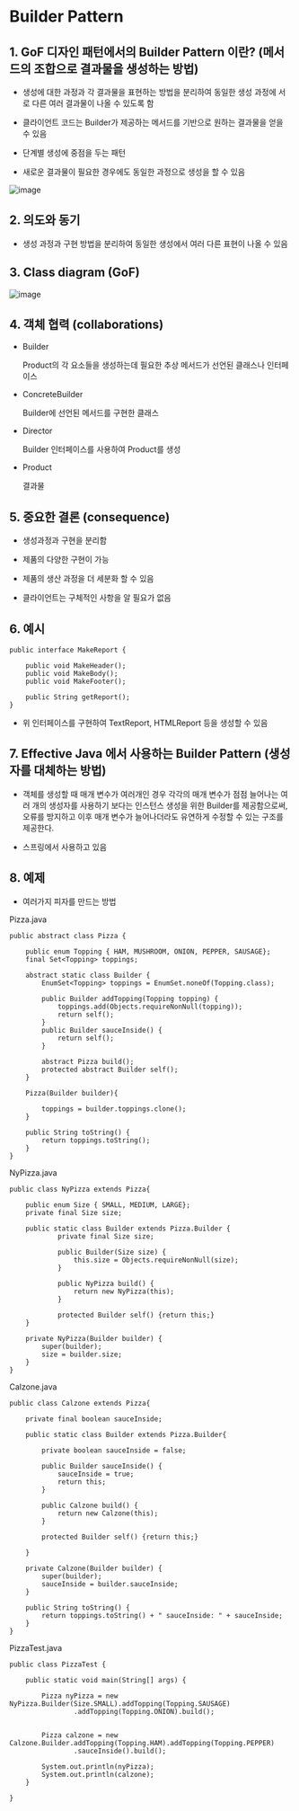 # Builder Pattern

## 1. GoF 디자인 패턴에서의 Builder Pattern 이란? (메서드의 조합으로 결과물을 생성하는 방법)


+ 생성에 대한 과정과 각 결과물을 표현하는 방법을 분리하여 동일한 생성 과정에 서로 다른 여러 결과물이 나올 수 있도록 함


+ 클라이언트 코드는 Builder가 제공하는 메서드를 기반으로 원하는 결과물을 얻을 수 있음


+ 단계별 생성에 중점을 두는 패턴


+ 새로운 결과물이 필요한 경우에도 동일한 과정으로 생성을 할 수 있음

![image](https://github.com/kswdev/design-pattern/assets/92713670/75213f3f-5ca3-4196-ab7b-44c6b42749af)



## 2. 의도와 동기

+ 생성 과정과 구현 방법을 분리하여 동일한 생성에서 여러 다른 표현이 나올 수 있음


## 3. Class diagram (GoF)
![image](https://github.com/kswdev/design-pattern/assets/92713670/419c7c67-fe8d-47c8-aa23-5baaf8cb8a23)



## 4. 객체 협력 (collaborations)


+ Builder


  Product의 각 요소들을 생성하는데 필요한 추상 메서드가 선언된 클래스나 인터페이스


+ ConcreteBuilder


  Builder에 선언된 메서드를 구현한 클래스


+ Director


  Builder 인터페이스를 사용하여 Product를 생성


+ Product


  결과물



## 5. 중요한 결론 (consequence)


+ 생성과정과 구현을 분리함


+ 제품의 다양한 구현이 가능


+ 제품의 생산 과정을 더 세분화 할 수 있음


+ 클라이언트는 구체적인 사항을 알 필요가 없음



## 6. 예시

```
public interface MakeReport {

	public void MakeHeader();
	public void MakeBody();
	public void MakeFooter();
	
	public String getReport();
}
```

+ 위 인터페이스를 구현하여 TextReport, HTMLReport 등을 생성할 수 있음

## 7. Effective Java 에서 사용하는 Builder Pattern (생성자를 대체하는 방법)


+ 객체를 생성할 때 매개 변수가 여러개인 경우 각각의 매개 변수가 점점 늘어나는 여러 개의 생성자를 사용하기 보다는
인스턴스 생성을 위한 Builder를 제공함으로써, 오류를 방지하고 이후 매개 변수가 늘어나더라도 유연하게 수정할 수 있는 구조를 제공한다.


+ 스프링에서 사용하고 있음



## 8. 예제

+ 여러가지 피자를 만드는 방법

Pizza.java
```
public abstract class Pizza {
	
	public enum Topping { HAM, MUSHROOM, ONION, PEPPER, SAUSAGE};
	final Set<Topping> toppings;
	
	abstract static class Builder {
		EnumSet<Topping> toppings = EnumSet.noneOf(Topping.class);
		
		public Builder addTopping(Topping topping) {
			toppings.add(Objects.requireNonNull(topping));
			return self();
		}
		public Builder sauceInside() { 
			return self();
		}
		
		abstract Pizza build();
		protected abstract Builder self();
	}
	
	Pizza(Builder builder){
		
		toppings = builder.toppings.clone();
	}

	public String toString() {
		return toppings.toString();
	}
}
```

NyPizza.java
```
public class NyPizza extends Pizza{

	public enum Size { SMALL, MEDIUM, LARGE};
	private final Size size;
	
	public static class Builder extends Pizza.Builder {
			private final Size size;
			
			public Builder(Size size) {
				this.size = Objects.requireNonNull(size);
			}
			
			public NyPizza build() {
				return new NyPizza(this);
			}
			
			protected Builder self() {return this;}
	}
	
	private NyPizza(Builder builder) {
		super(builder);
		size = builder.size;
	}
}
```

Calzone.java
```
public class Calzone extends Pizza{

	private final boolean sauceInside;
	
	public static class Builder extends Pizza.Builder{
		
		private boolean sauceInside = false;
		
		public Builder sauceInside() {
			sauceInside = true;
			return this;
		}
		
		public Calzone build() {
			return new Calzone(this);
		}
		
		protected Builder self() {return this;}
		
	}
	
	private Calzone(Builder builder) {
		super(builder);
		sauceInside = builder.sauceInside;
	}
	
	public String toString() {
		return toppings.toString() + " sauceInside: " + sauceInside;
	}
}
```

PizzaTest.java
```
public class PizzaTest {

	public static void main(String[] args) {

		Pizza nyPizza = new NyPizza.Builder(Size.SMALL).addTopping(Topping.SAUSAGE)
				.addTopping(Topping.ONION).build();

		
		Pizza calzone = new Calzone.Builder.addTopping(Topping.HAM).addTopping(Topping.PEPPER)
				.sauceInside().build();
		
		System.out.println(nyPizza);
		System.out.println(calzone);
	}

}
```
